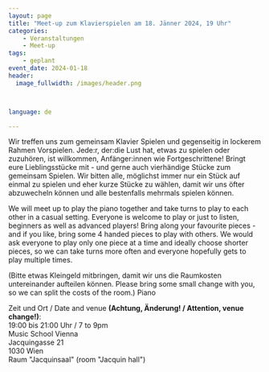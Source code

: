```yaml
---
layout: page
title: "Meet-up zum Klavierspielen am 18. Jänner 2024, 19 Uhr"
categories:
    - Veranstaltungen
    - Meet-up
tags:
    - geplant
event_date: 2024-01-18
header:
  image_fullwidth: /images/header.png



language: de

---
```


Wir treffen uns zum gemeinsam Klavier Spielen und gegenseitig in lockerem Rahmen Vorspielen. Jede:r, der:die Lust hat, etwas zu spielen oder zuzuhören, ist willkommen, Anfänger:innen wie Fortgeschrittene!
Bringt eure Lieblingsstücke mit - und gerne auch vierhändige Stücke zum gemeinsam Spielen. 
Wir bitten alle, möglichst immer nur ein Stück auf einmal zu spielen und eher kurze Stücke zu wählen, damit wir uns öfter abzuwecheln können und alle bestenfalls mehrmals spielen können.


We will meet up to play the piano together and take turns to play to each other in a casual setting. Everyone is welcome to play or just to listen, beginners as well as advanced players!
Bring along your favourite pieces - and if you like, bring some 4 handed pieces to play with others.
We would ask everyone to play only one piece at a time and ideally choose shorter pieces, so we can take turns more often and everyone hopefully gets to play multiple times.

(Bitte etwas Kleingeld mitbringen, damit wir uns die Raumkosten untereinander aufteilen können.
Please bring some small change with you, so we can split the costs of the room.)
Piano

Zeit und Ort / Date and venue <b>(Achtung, Änderung! / Attention, venue change!)</b>:<br>
19:00 bis 21:00 Uhr / 7 to 9pm <br>
Music School Vienna<br>
Jacquingasse 21<br>
1030 Wien<br>
Raum "Jacquinsaal" (room "Jacquin hall")<br>


<div
    data-service="googlemaps"
    data-id="!1m18!1m12!1m3!1d2659.7192873558456!2d16.38269097653893!3d48.1927598473177!2m3!1f0!2f0!3f0!3m2!1i1024!2i768!4f13.1!3m3!1m2!1s0x476d07635e60be51%3A0x1de7d0f1390ff2c0!2sJacquingasse%2021%2C%201030%20Wien!5e0!3m2!1sen!2sat!4v1704910538354!5m2!1sen!2sat"
    data-autoscale
></div>



